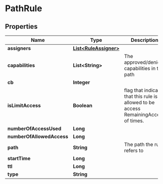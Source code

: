 

# PathRule


## Properties

Name | Type | Description | Notes
------------ | ------------- | ------------- | -------------
**assigners** | [**List&lt;RuleAssigner&gt;**](RuleAssigner.md) |  |  [optional]
**capabilities** | **List&lt;String&gt;** | The approved/denied capabilities in the path |  [optional]
**cb** | **Integer** |  |  [optional]
**isLimitAccess** | **Boolean** | flag that indicate that this rule is allowed to be access RemainingAccess of times. |  [optional]
**numberOfAccessUsed** | **Long** |  |  [optional]
**numberOfAllowedAccess** | **Long** |  |  [optional]
**path** | **String** | The path the rule refers to |  [optional]
**startTime** | **Long** |  |  [optional]
**ttl** | **Long** |  |  [optional]
**type** | **String** |  |  [optional]




